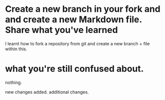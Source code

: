 # Create a new branch in your fork and and create a new Markdown file. Share what you've learned

I learnt how to fork a repository from git and create a new branch + file within this. 

# what you're still confused about. 

nothing.

new changes added.
additional changes.